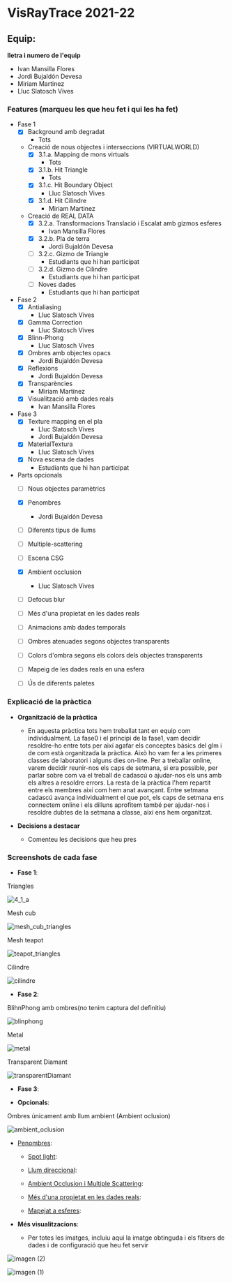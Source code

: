 # VisRayTrace 2021-22

## Equip:
**lletra i numero de l'equip**
* Ivan Mansilla Flores
* Jordi Bujaldón Devesa
* Miriam Martinez
* Lluc Slatosch Vives

### Features (marqueu les que heu fet i qui les ha fet)
- Fase 1
    - [x] Background amb degradat
      - Tots
   
    - Creació de nous objectes i interseccions (VIRTUALWORLD) 
        - [x] 3.1.a. Mapping de mons virtuals
          - Tots
        - [x] 3.1.b. Hit Triangle
          - Tots
        - [x] 3.1.c. Hit Boundary Object
          - Lluc Slatosch Vives
        - [X] 3.1.d. Hit Cilindre
          - Miriam Martinez
    - Creació de REAL DATA
        - [X] 3.2.a. Transformacions Translació i Escalat amb gizmos esferes
          - Ivan Mansilla Flores
        - [X] 3.2.b. Pla de terra
          - Jordi Bujaldón Devesa
        - [ ] 3.2.c. Gizmo de Triangle
          - Estudiants que hi han participat
        - [ ] 3.2.d. Gizmo de Cilindre
          - Estudiants que hi han participat
        - [ ] Noves dades
          - Estudiants que hi han participat
       

- Fase 2
    - [x] Antialiasing
      - Lluc Slatosch Vives
    - [x] Gamma Correction
      - Lluc Slatosch Vives
    - [x] Blinn-Phong
      - Lluc Slatosch Vives
    - [x] Ombres amb objectes opacs
      - Jordi Bujaldón Devesa
    - [x] Reflexions
      - Jordi Bujaldón Devesa
    - [x] Transparències
      - Miriam Martínez
    - [x] Visualització amb dades reals
      - Ivan Mansilla Flores
    
    
- Fase 3
  - [x] Texture mapping en el pla
    - Lluc Slatosch Vives
    - Jordi Bujaldón Devesa
  - [x] MaterialTextura
    - Lluc Slatosch Vives
  - [x] Nova escena de dades
    - Estudiants que hi han participat
   
- Parts opcionals
  - [ ] Nous objectes paramètrics 
  - [x] Penombres
    - Jordi Bujaldón Devesa
   
  - [ ] Diferents tipus de llums 
    
  - [ ] Multiple-scattering 
   
  - [ ] Escena CSG 
  
  - [x] Ambient occlusion
    - Lluc Slatosch Vives
  - [ ] Defocus blur
   
  - [ ] Més d'una propietat en les dades reals
   
  - [ ] Animacions amb dades temporals
  
  - [ ] Ombres atenuades segons objectes transparents
  
  - [ ] Colors d'ombra segons els colors dels objectes transparents
  
  - [ ] Mapeig de les dades reals en una esfera
  
  - [ ] Ús de diferents paletes 
    
    
### Explicació de la pràctica    
  * **Organització de la pràctica**
    * En aquesta pràctica tots hem treballat tant en equip com individualment. La fase0 i el principi de la fase1, vam decidir resoldre-ho entre tots per així agafar els conceptes bàsics del glm i de com està organitzada la pràctica. Això ho vam fer a les primeres classes de laboratori i alguns dies on-line. Per a treballar online, varem decidir reunir-nos els caps de setmana, si era possible, per parlar sobre com va el treball de cadascú o ajudar-nos els uns amb els altres a resoldre errors. La resta de la pràctica l'hem repartit entre els membres així com hem anat avançant. Entre setmana cadascú avança individualment el que pot, els caps de setmana ens connectem online i els dilluns aprofitem també per ajudar-nos i resoldre dubtes de la setmana a classe, així ens hem organitzat.  

  * **Decisions a destacar**
    * Comenteu les decisions que heu pres 
### Screenshots de cada fase
* **Fase 1**: 

Triangles


![4_1_a](https://user-images.githubusercontent.com/72191681/162272719-1ff32e4b-3a2c-499a-9176-aa1f8cfa05da.png)


Mesh cub

![mesh_cub_triangles](https://user-images.githubusercontent.com/72191681/162271526-859685b9-9c5f-433b-aed8-babaefdd2186.png)


Mesh teapot


![teapot_triangles](https://user-images.githubusercontent.com/72191681/162272610-cc921551-bfeb-4c39-bd4a-c0b2eaf46398.png)


Cilindre


![cilindre](https://user-images.githubusercontent.com/72191681/162274206-6956e227-fb2e-4321-ae75-6af993731026.jpeg)


* **Fase 2**: 


BlihnPhong amb ombres(no tenim captura del definitiu)


![blinphong](https://user-images.githubusercontent.com/72191681/162273404-1aae3471-cba1-4797-a769-f18a39425178.jpeg)

Metal

![metal](https://user-images.githubusercontent.com/72191681/162272172-6ac7ff17-1d77-4af4-a87f-37651907f87e.jpeg)


Transparent Diamant

![transparentDiamant](https://user-images.githubusercontent.com/72191681/162272802-6764937e-f6c7-40db-9bcc-28ddc28b9d04.jpeg)


* **Fase 3**: 


* **Opcionals**:


Ombres únicament amb llum ambient (Ambient oclusion)


![ambient_oclusion](https://user-images.githubusercontent.com/72191681/162271697-f30f60b2-f1f3-4e72-b526-773f02eba79c.png)


* <ins>Penombres</ins>: 

   * <ins>Spot light</ins>: 
   
  * <ins>Llum direccional</ins>: 

  * <ins>Ambient Occlusion i Multiple Scattering</ins>:
     
   * <ins>Més d'una propietat en les dades reals</ins>: 
   

   * <ins>Mapejat a esferes</ins>: 

* **Més visualitzacions**:

   * Per totes les imatges, incluiu aqui la imatge obtinguda i els fitxers de dades i de configuració que heu fet servir


![imagen (2)](https://user-images.githubusercontent.com/31921873/162329409-41ffd4a4-a9a0-45a6-b0f1-cdcd7b202c70.png)



![imagen (1)](https://user-images.githubusercontent.com/31921873/162329417-208a7b0b-b633-479e-924d-3ab925013486.png)


